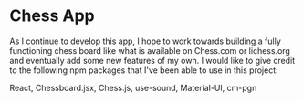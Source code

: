 # Chess App

As I continue to develop this app, I hope to work towards building a fully functioning chess board like what is available on Chess.com or lichess.org
and eventually add some new features of my own.
I would like to give credit to the following npm packages that I've been able to use in this project:

React,
Chessboard.jsx,
Chess.js,
use-sound,
Material-UI,
cm-pgn